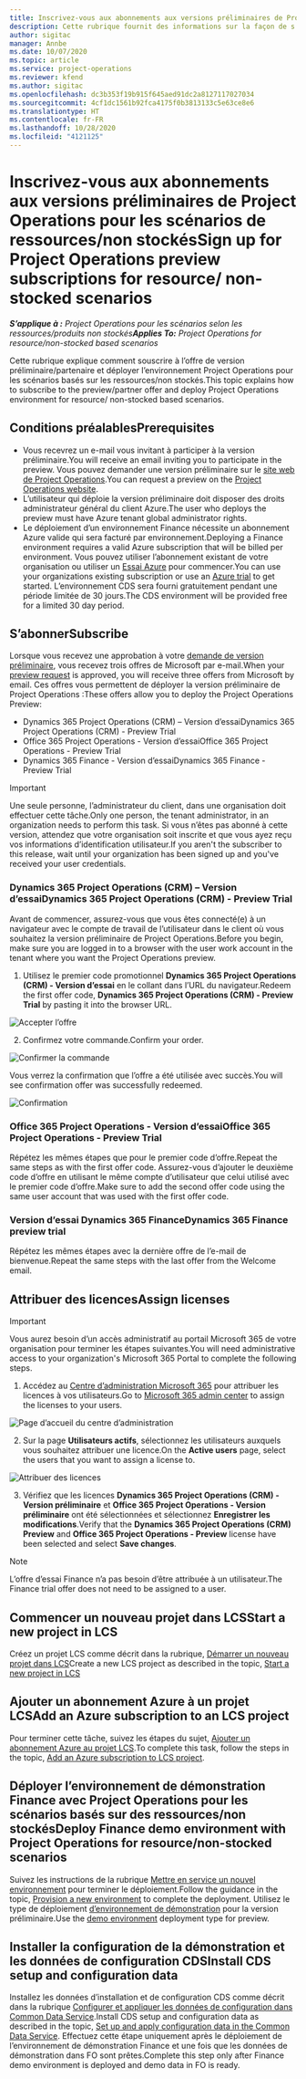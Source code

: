 ```yaml
---
title: Inscrivez-vous aux abonnements aux versions préliminaires de Project Operations pour les scénarios de ressources/non stockés
description: Cette rubrique fournit des informations sur la façon de s’abonner et de déployer des scénarios basés sur les ressource/non-stockés Project Operations.
author: sigitac
manager: Annbe
ms.date: 10/07/2020
ms.topic: article
ms.service: project-operations
ms.reviewer: kfend
ms.author: sigitac
ms.openlocfilehash: dc3b353f19b915f645aed91dc2a8127117027034
ms.sourcegitcommit: 4cf1dc1561b92fca4175f0b3813133c5e63ce8e6
ms.translationtype: HT
ms.contentlocale: fr-FR
ms.lasthandoff: 10/28/2020
ms.locfileid: "4121125"
---
```

# <a name="sign-up-for-project-operations-preview-subscriptions-for-resource-non-stocked-scenarios"></a><span data-ttu-id="0b517-103">Inscrivez-vous aux abonnements aux versions préliminaires de Project Operations pour les scénarios de ressources/non stockés</span><span class="sxs-lookup"><span data-stu-id="0b517-103">Sign up for Project Operations preview subscriptions for resource/ non-stocked scenarios</span></span>

<span data-ttu-id="0b517-104">_**S’applique à :** Project Operations pour les scénarios selon les ressources/produits non stockés_</span><span class="sxs-lookup"><span data-stu-id="0b517-104">_**Applies To:** Project Operations for resource/non-stocked based scenarios_</span></span>

<span data-ttu-id="0b517-105">Cette rubrique explique comment souscrire à l’offre de version préliminaire/partenaire et déployer l’environnement Project Operations pour les scénarios basés sur les ressources/non stockés.</span><span class="sxs-lookup"><span data-stu-id="0b517-105">This topic explains how to subscribe to the preview/partner offer and deploy Project Operations environment for resource/ non-stocked based scenarios.</span></span>

## <a name="prerequisites"></a><span data-ttu-id="0b517-106">Conditions préalables</span><span class="sxs-lookup"><span data-stu-id="0b517-106">Prerequisites</span></span>

- <span data-ttu-id="0b517-107">Vous recevrez un e-mail vous invitant à participer à la version préliminaire.</span><span class="sxs-lookup"><span data-stu-id="0b517-107">You will receive an email inviting you to participate in the preview.</span></span> <span data-ttu-id="0b517-108">Vous pouvez demander une version préliminaire sur le [site web de Project Operations](https://dynamics.microsoft.com/en-us/project-operations/overview/).</span><span class="sxs-lookup"><span data-stu-id="0b517-108">You can request a preview on the [Project Operations website](https://dynamics.microsoft.com/en-us/project-operations/overview/).</span></span>
- <span data-ttu-id="0b517-109">L’utilisateur qui déploie la version préliminaire doit disposer des droits administrateur général du client Azure.</span><span class="sxs-lookup"><span data-stu-id="0b517-109">The user who deploys the preview must have Azure tenant global administrator rights.</span></span>
- <span data-ttu-id="0b517-110">Le déploiement d’un environnement Finance nécessite un abonnement Azure valide qui sera facturé par environnement.</span><span class="sxs-lookup"><span data-stu-id="0b517-110">Deploying a Finance environment requires a valid Azure subscription that will be billed per environment.</span></span> <span data-ttu-id="0b517-111">Vous pouvez utiliser l’abonnement existant de votre organisation ou utiliser un [Essai Azure](https://azure.microsoft.com/en-us/free/) pour commencer.</span><span class="sxs-lookup"><span data-stu-id="0b517-111">You can use your organizations existing subscription or use an [Azure trial](https://azure.microsoft.com/en-us/free/) to get started.</span></span> <span data-ttu-id="0b517-112">L’environnement CDS sera fourni gratuitement pendant une période limitée de 30 jours.</span><span class="sxs-lookup"><span data-stu-id="0b517-112">The CDS environment will be provided free for a limited 30 day period.</span></span>

## <a name="subscribe"></a><span data-ttu-id="0b517-113">S’abonner</span><span class="sxs-lookup"><span data-stu-id="0b517-113">Subscribe</span></span>

<span data-ttu-id="0b517-114">Lorsque vous recevez une approbation à votre [demande de version préliminaire](https://forms.office.com/FormsPro/Pages/ResponsePage.aspx?id=v4j5cvGGr0GRqy180BHbR56j8lZs0FdAvwT75_WNFyxUMkRDV1NYQU5TNjE2VjhKOVBUNVg2R0s1NC4u), vous recevez trois offres de Microsoft par e-mail.</span><span class="sxs-lookup"><span data-stu-id="0b517-114">When your [preview request](https://forms.office.com/FormsPro/Pages/ResponsePage.aspx?id=v4j5cvGGr0GRqy180BHbR56j8lZs0FdAvwT75_WNFyxUMkRDV1NYQU5TNjE2VjhKOVBUNVg2R0s1NC4u) is approved, you will receive three offers from Microsoft by email.</span></span> <span data-ttu-id="0b517-115">Ces offres vous permettent de déployer la version préliminaire de Project Operations :</span><span class="sxs-lookup"><span data-stu-id="0b517-115">These offers allow you to deploy the Project Operations Preview:</span></span>

- <span data-ttu-id="0b517-116">Dynamics 365 Project Operations (CRM) – Version d’essai</span><span class="sxs-lookup"><span data-stu-id="0b517-116">Dynamics 365 Project Operations (CRM) - Preview Trial</span></span>
- <span data-ttu-id="0b517-117">Office 365 Project Operations - Version d’essai</span><span class="sxs-lookup"><span data-stu-id="0b517-117">Office 365 Project Operations - Preview Trial</span></span>
- <span data-ttu-id="0b517-118">Dynamics 365 Finance - Version d’essai</span><span class="sxs-lookup"><span data-stu-id="0b517-118">Dynamics 365 Finance - Preview Trial</span></span>

> [!IMPORTANT]
> <span data-ttu-id="0b517-119">Une seule personne, l’administrateur du client, dans une organisation doit effectuer cette tâche.</span><span class="sxs-lookup"><span data-stu-id="0b517-119">Only one person, the tenant administrator, in an organization needs to perform this task.</span></span> <span data-ttu-id="0b517-120">Si vous n’êtes pas abonné à cette version, attendez que votre organisation soit inscrite et que vous ayez reçu vos informations d’identification utilisateur.</span><span class="sxs-lookup"><span data-stu-id="0b517-120">If you aren't the subscriber to this release, wait until your organization has been signed up and you've received your user credentials.</span></span>

### <a name="dynamics-365-project-operations-crm---preview-trial"></a><span data-ttu-id="0b517-121">Dynamics 365 Project Operations (CRM) – Version d’essai</span><span class="sxs-lookup"><span data-stu-id="0b517-121">Dynamics 365 Project Operations (CRM) - Preview Trial</span></span> 

<span data-ttu-id="0b517-122">Avant de commencer, assurez-vous que vous êtes connecté(e) à un navigateur avec le compte de travail de l’utilisateur dans le client où vous souhaitez la version préliminaire de Project Operations.</span><span class="sxs-lookup"><span data-stu-id="0b517-122">Before you begin, make sure you are logged in to a browser with the user work account in the tenant where you want the Project Operations preview.</span></span>

1. <span data-ttu-id="0b517-123">Utilisez le premier code promotionnel **Dynamics 365 Project Operations (CRM) - Version d’essai** en le collant dans l’URL du navigateur.</span><span class="sxs-lookup"><span data-stu-id="0b517-123">Redeem the first offer code, **Dynamics 365 Project Operations (CRM) - Preview Trial** by pasting it into the browser URL.</span></span>

![Accepter l’offre](./media/16RedeemFirstOfferNew.png)

2. <span data-ttu-id="0b517-125">Confirmez votre commande.</span><span class="sxs-lookup"><span data-stu-id="0b517-125">Confirm your order.</span></span>

![Confirmer la commande](./media/17ConfirmOrderNew.png)

<span data-ttu-id="0b517-127">Vous verrez la confirmation que l’offre a été utilisée avec succès.</span><span class="sxs-lookup"><span data-stu-id="0b517-127">You will see confirmation offer was successfully redeemed.</span></span>

![Confirmation](./media/18OrderConfirmationNew.png)

### <a name="office-365-project-operations---preview-trial"></a><span data-ttu-id="0b517-129">Office 365 Project Operations - Version d’essai</span><span class="sxs-lookup"><span data-stu-id="0b517-129">Office 365 Project Operations - Preview Trial</span></span>

<span data-ttu-id="0b517-130">Répétez les mêmes étapes que pour le premier code d’offre.</span><span class="sxs-lookup"><span data-stu-id="0b517-130">Repeat the same steps as with the first offer code.</span></span> <span data-ttu-id="0b517-131">Assurez-vous d’ajouter le deuxième code d’offre en utilisant le même compte d’utilisateur que celui utilisé avec le premier code d’offre.</span><span class="sxs-lookup"><span data-stu-id="0b517-131">Make sure to add the second offer code using the same user account that was used with the first offer code.</span></span>

### <a name="dynamics-365-finance-preview-trial"></a><span data-ttu-id="0b517-132">Version d’essai Dynamics 365 Finance</span><span class="sxs-lookup"><span data-stu-id="0b517-132">Dynamics 365 Finance preview trial</span></span>

<span data-ttu-id="0b517-133">Répétez les mêmes étapes avec la dernière offre de l’e-mail de bienvenue.</span><span class="sxs-lookup"><span data-stu-id="0b517-133">Repeat the same steps with the last offer from the Welcome email.</span></span>

## <a name="assign-licenses"></a><span data-ttu-id="0b517-134">Attribuer des licences</span><span class="sxs-lookup"><span data-stu-id="0b517-134">Assign licenses</span></span>

> [!IMPORTANT]
> <span data-ttu-id="0b517-135">Vous aurez besoin d’un accès administratif au portail Microsoft 365 de votre organisation pour terminer les étapes suivantes.</span><span class="sxs-lookup"><span data-stu-id="0b517-135">You will need administrative access to your organization's Microsoft 365 Portal to complete the following steps.</span></span>

1. <span data-ttu-id="0b517-136">Accédez au [Centre d’administration Microsoft 365](https://portal.office.com/) pour attribuer les licences à vos utilisateurs.</span><span class="sxs-lookup"><span data-stu-id="0b517-136">Go to [Microsoft 365 admin center](https://portal.office.com/) to assign the licenses to your users.</span></span>

![Page d’accueil du centre d’administration](./media/14AdminPortal.png)

2. <span data-ttu-id="0b517-138">Sur la page **Utilisateurs actifs**, sélectionnez les utilisateurs auxquels vous souhaitez attribuer une licence.</span><span class="sxs-lookup"><span data-stu-id="0b517-138">On the **Active users** page, select the users that you want to assign a license to.</span></span>

![Attribuer des licences](./media/15AssignLicenses.png)

3. <span data-ttu-id="0b517-140">Vérifiez que les licences **Dynamics 365 Project Operations (CRM) - Version préliminaire** et **Office 365 Project Operations - Version préliminaire** ont été sélectionnées et sélectionnez **Enregistrer les modifications**.</span><span class="sxs-lookup"><span data-stu-id="0b517-140">Verify that the **Dynamics 365 Project Operations (CRM) Preview** and **Office 365 Project Operations - Preview** license have been selected and select **Save changes**.</span></span>

> [!NOTE]
> <span data-ttu-id="0b517-141">L’offre d’essai Finance n’a pas besoin d’être attribuée à un utilisateur.</span><span class="sxs-lookup"><span data-stu-id="0b517-141">The Finance trial offer does not need to be assigned to a user.</span></span>

## <a name="start-a-new-project-in-lcs"></a><span data-ttu-id="0b517-142">Commencer un nouveau projet dans LCS</span><span class="sxs-lookup"><span data-stu-id="0b517-142">Start a new project in LCS</span></span>

<span data-ttu-id="0b517-143">Créez un projet LCS comme décrit dans la rubrique, [Démarrer un nouveau projet dans LCS](create-lcs-project.md)</span><span class="sxs-lookup"><span data-stu-id="0b517-143">Create a new LCS project as described in the topic, [Start a new project in LCS](create-lcs-project.md)</span></span>

## <a name="add-an-azure-subscription-to-an-lcs-project"></a><span data-ttu-id="0b517-144">Ajouter un abonnement Azure à un projet LCS</span><span class="sxs-lookup"><span data-stu-id="0b517-144">Add an Azure subscription to an LCS project</span></span>

<span data-ttu-id="0b517-145">Pour terminer cette tâche, suivez les étapes du sujet, [Ajouter un abonnement Azure au projet LCS](resource-add-azure-subscription-lcs-project.md).</span><span class="sxs-lookup"><span data-stu-id="0b517-145">To complete this task, follow the steps in the topic, [Add an Azure subscription to LCS project](resource-add-azure-subscription-lcs-project.md).</span></span>

## <a name="deploy-finance-demo-environment-with-project-operations-for-resourcenon-stocked-scenarios"></a><span data-ttu-id="0b517-146">Déployer l’environnement de démonstration Finance avec Project Operations pour les scénarios basés sur des ressources/non stockés</span><span class="sxs-lookup"><span data-stu-id="0b517-146">Deploy Finance demo environment with Project Operations for resource/non-stocked scenarios</span></span>

<span data-ttu-id="0b517-147">Suivez les instructions de la rubrique [Mettre en service un nouvel environnement](resource-provision-new-environment.md) pour terminer le déploiement.</span><span class="sxs-lookup"><span data-stu-id="0b517-147">Follow the guidance in the topic, [Provision a new environment](resource-provision-new-environment.md) to complete the deployment.</span></span> <span data-ttu-id="0b517-148">Utilisez le type de déploiement [d’environnement de démonstration](https://docs.microsoft.com/dynamics365/fin-ops-core/dev-itpro/deployment/deploy-demo-environment) pour la version préliminaire.</span><span class="sxs-lookup"><span data-stu-id="0b517-148">Use the [demo environment](https://docs.microsoft.com/dynamics365/fin-ops-core/dev-itpro/deployment/deploy-demo-environment) deployment type for preview.</span></span> 

## <a name="install-cds-setup-and-configuration-data"></a><span data-ttu-id="0b517-149">Installer la configuration de la démonstration et les données de configuration CDS</span><span class="sxs-lookup"><span data-stu-id="0b517-149">Install CDS setup and configuration data</span></span>

<span data-ttu-id="0b517-150">Installez les données d’installation et de configuration CDS comme décrit dans la rubrique [Configurer et appliquer les données de configuration dans Common Data Service](resource-apply-pro-setup-config-data.md).</span><span class="sxs-lookup"><span data-stu-id="0b517-150">Install CDS setup and configuration data as described in the topic, [Set up and apply configuration data in the Common Data Service](resource-apply-pro-setup-config-data.md).</span></span>
<span data-ttu-id="0b517-151">Effectuez cette étape uniquement après le déploiement de l’environnement de démonstration Finance et une fois que les données de démonstration dans FO sont prêtes.</span><span class="sxs-lookup"><span data-stu-id="0b517-151">Complete this step only after Finance demo environment is deployed and demo data in FO is ready.</span></span>
